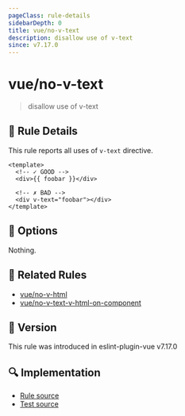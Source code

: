 ```yaml
---
pageClass: rule-details
sidebarDepth: 0
title: vue/no-v-text
description: disallow use of v-text
since: v7.17.0
---
```


# vue/no-v-text

> disallow use of v-text

## :book: Rule Details

This rule reports all uses of `v-text` directive.

<eslint-code-block :rules="{'vue/no-v-text': ['error']}">

```vue
<template>
  <!-- ✓ GOOD -->
  <div>{{ foobar }}</div>

  <!-- ✗ BAD -->
  <div v-text="foobar"></div>
</template>
```

</eslint-code-block>

## :wrench: Options

Nothing.

## :couple: Related Rules

- [vue/no-v-html](./no-v-html.md)
- [vue/no-v-text-v-html-on-component](./no-v-text-v-html-on-component.md)

## :rocket: Version

This rule was introduced in eslint-plugin-vue v7.17.0

## :mag: Implementation

- [Rule source](https://github.com/vuejs/eslint-plugin-vue/blob/master/lib/rules/no-v-text.js)
- [Test source](https://github.com/vuejs/eslint-plugin-vue/blob/master/tests/lib/rules/no-v-text.js)
